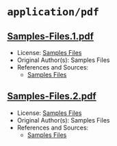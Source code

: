 # `application/pdf`

## [Samples-Files.1.pdf](../files/Samples-Files.1.pdf)

- License: [Samples Files](./LICENSE)
- Original Author(s): Samples Files
- References and Sources:
  - [Samples Files](https://samples-files.com/samples/Documents/pdf/sample-2-one-page.pdf)

## [Samples-Files.2.pdf](../files/Samples-Files.2.pdf)

- License: [Samples Files](./LICENSE)
- Original Author(s): Samples Files
- References and Sources:
  - [Samples Files](https://samples-files.com/samples/Documents/pdf/sample-3-text-images.pdf)
